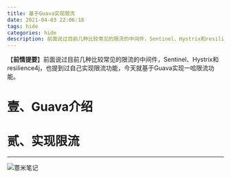 ```yaml
---
title: 基于Guava实现限流
date: 2021-04-03 22:06:18
tags: hide
categories: hide
description: 前面说过目前几种比较常见的限流的中间件，Sentinel、Hystrix和resilience4j，也提到过自己实现限流功能，今天就基于Guava实现一哈限流功能。
---
```


【**前情提要**】前面说过目前几种比较常见的限流的中间件，Sentinel、Hystrix和resilience4j，也提到过自己实现限流功能，今天就基于Guava实现一哈限流功能。

# 壹、Guava介绍



# 贰、实现限流



---

![薏米笔记](https://image.eelve.com/eblog/eblog-b269767ff45b4e01a1c380e38898c1c0.png)
